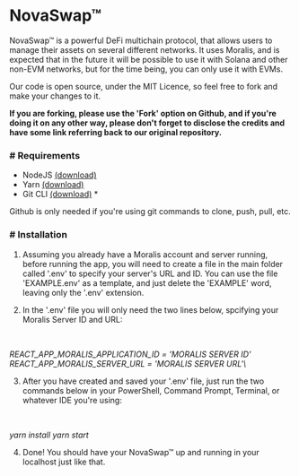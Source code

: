# NovaSwap™
 NovaSwap™ is a powerful DeFi multichain protocol, that allows users to manage their assets on several different networks. It uses Moralis, and is expected that in the future it will be possible to use it with Solana and other non-EVM networks, but for the time being, you can only use it with EVMs.

 Our code is open source, under the MIT Licence, so feel free to fork and make your changes to it.

 <b>If you are forking, please use the 'Fork' option on Github, and if you're doing it on any other way, please don't forget to disclose the credits and have some link referring back to our original repository.</b>

 <h3># Requirements</h3>

- NodeJS <a href="https://nodejs.org/en/download/" target="_blank">(download)</a>
- Yarn <a href="https://yarnpkg.com/getting-started/install" target="_blank">(download)</a>
- Git CLI <a href="https://git-scm.com/downloads" target="_blank">(download)</a> *

Github is only needed if you're using git commands to clone, push, pull, etc.

 <h3># Installation</h3>

1. Assuming you already have a Moralis account and server running, before running the app, you will need to create a file in the main folder called '.env' to specify your server's URL and ID. You can use the file 'EXAMPLE.env' as a template, and just delete the 'EXAMPLE' word, leaving only the '.env' extension.

2. In the '.env' file you will only need the two lines below, spcifying your Moralis Server ID and URL:

<br /><i>
 <p>REACT_APP_MORALIS_APPLICATION_ID = 'MORALIS SERVER ID'
    REACT_APP_MORALIS_SERVER_URL = 'MORALIS SERVER URL'\
</p></i>

3. After you have created and saved your '.env' file, just run the two commands below in your PowerShell, Command Prompt, Terminal, or whatever IDE you're using:

<br /><i>
 <p>
 yarn install
 yarn start
</p></i>

 4. Done! You should have your NovaSwap™ up and running in your localhost just like that.
